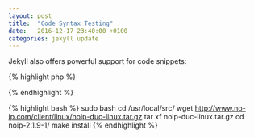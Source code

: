```yaml
---
layout: post
title:  "Code Syntax Testing"
date:   2016-12-17 23:40:00 +0100
categories: jekyll update
---
```


Jekyll also offers powerful support for code snippets:

{% highlight php  %}
<?php 
echo "hello";
?>
{% endhighlight %}


{% highlight bash %}
sudo bash
cd /usr/local/src/
wget http://www.no-ip.com/client/linux/noip-duc-linux.tar.gz
tar xf noip-duc-linux.tar.gz
cd noip-2.1.9-1/
make install
{% endhighlight %}
